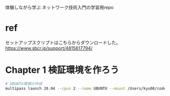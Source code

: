 体験しながら学ぶ ネットワーク技術入門の学習用repo


# ref
セットアップスクリプトはこちらからダウンロードした。
https://www.sbcr.jp/support/4815617794/

# Chapter 1 検証環境を作ろう

```sh
# UBUNTU環境の作成
multipass launch 20.04 --cpus 2 --name UBUNTU --mount /Users/kyu08/code/tinet/:/mnt/c/tinet
```
